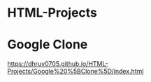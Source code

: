 # HTML-Projects


# Google Clone 
https://dhruv0705.github.io/HTML-Projects/Google%20%5BClone%5D/index.html
